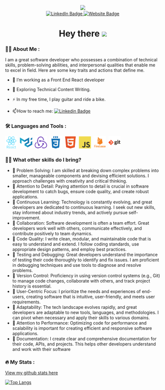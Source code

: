 <div id="header" align="center">
  <img src="https://media.giphy.com/media/M9gbBd9nbDrOTu1Mqx/giphy.gif" width="100"/>
</div>

<div id="badges" align="center">
  <a href="https://www.linkedin.com/in/antonija-simic/">
    <img src="https://img.shields.io/badge/LinkedIn-blue?style=for-the-badge&logo=linkedin&logoColor=white" alt="LinkedIn Badge"/>
  </a>

  <a href="https://www.meetantonija.com">
    <img src="https://img.shields.io/badge/website-orange?style=for-the-badge&logo=website&logoColor=white" alt="Website Badge"/>
  </a>

  <h1>
  Hey there
  <img src="https://media.giphy.com/media/hvRJCLFzcasrR4ia7z/giphy.gif" width="30px"/>
</h1>
</div>


### :woman_technologist: About Me :
I am a great software developer who possesses a combination of technical skills, problem-solving abilities, and interpersonal qualities that enable me to excel in field. Here are some key traits and actions that define me.

- :telescope: I’m working as a Front End React developer

- :seedling: Exploring Technical Content Writing.

- :zap: In my free time, I play guitar and ride a bike.

- :mailbox:How to reach me: [![Linkedin Badge](https://img.shields.io/badge/-antonija-blue?style=flat&logo=Linkedin&logoColor=white)](https://www.linkedin.com/in/antonija-simic/)


### :hammer_and_wrench: Languages and Tools :


<div>
  <img src="https://github.com/devicons/devicon/blob/master/icons/react/react-original-wordmark.svg" title="React" alt="React" width="40" height="40"/>&nbsp;
  <img src="https://github.com/devicons/devicon/blob/master/icons/materialui/materialui-original.svg" title="Material UI" alt="Material UI" width="40" height="40"/>&nbsp;
  <img src="https://github.com/devicons/devicon/blob/master/icons/redux/redux-original.svg" title="Redux" alt="Redux " width="40" height="40"/>&nbsp;
  <img src="https://github.com/devicons/devicon/blob/master/icons/css3/css3-plain-wordmark.svg"  title="CSS3" alt="CSS" width="40" height="40"/>&nbsp;
  <img src="https://github.com/devicons/devicon/blob/master/icons/html5/html5-original.svg" title="HTML5" alt="HTML" width="40" height="40"/>&nbsp;
  <img src="https://github.com/devicons/devicon/blob/master/icons/javascript/javascript-original.svg" title="JavaScript" alt="JavaScript" width="40" height="40"/>&nbsp;
  <img src="https://github.com/devicons/devicon/blob/master/icons/firebase/firebase-plain-wordmark.svg" title="Firebase" alt="Firebase" width="40" height="40"/>&nbsp;
  <img src="https://github.com/devicons/devicon/blob/master/icons/git/git-original-wordmark.svg" title="Git" **alt="Git" width="40" height="40"/>
</div>


### 🧑‍🚀 What other skills do I bring?

- 🥇 Problem Solving: I am skilled at breaking down complex problems into smaller, manageable components and devising efficient solutions. I approach challenges with creativity and critical thinking.
- 🥇 Attention to Detail: Paying attention to detail is crucial in software development to catch bugs, ensure code quality, and create robust applications.
- 🥇 Continuous Learning: Technology is constantly evolving, and great developers are dedicated to continuous learning. I seek out new skills, stay informed about industry trends, and actively pursue self-improvement.
- 🥇 Collaboration: Software development is often a team effort. Great developers work well with others, communicate effectively, and contribute positively to team dynamics.
- 🥇 Code Quality: I write clean, modular, and maintainable code that is easy to understand and extend. I follow coding standards, use appropriate design patterns, and employ best practices.
- 🥇 Testing and Debugging: Great developers understand the importance of testing their code thoroughly to identify and fix issues. I am proficient in debugging techniques and use tools to diagnose and resolve problems.
- 🥇 Version Control: Proficiency in using version control systems (e.g., Git) to manage code changes, collaborate with others, and track project history is essential.
- 🥇 User-Centric Focus: I prioritize the needs and experiences of end-users, creating software that is intuitive, user-friendly, and meets user requirements.
- 🥇 Adaptability: The tech landscape evolves rapidly, and great developers are adaptable to new tools, languages, and methodologies. I can pivot when necessary and apply their skills to various domains.
- 🥇 Attention to Performance: Optimizing code for performance and scalability is important for creating efficient and responsive software applications.
- 🥇 Documentation: I create clear and comprehensive documentation for their code, APIs, and projects. This helps other developers understand and work with their software

### :fire: My Stats :
[View my github stats here](https://github-readme-streak-stats.herokuapp.com/?user=tonkec)

[![Top Langs](https://github-readme-stats.vercel.app/api/top-langs/?username=tonkec)](https://github.com/anuraghazra/github-readme-stats)




